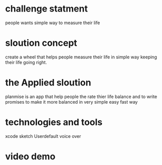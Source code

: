 # challenge statment 
people wants simple way to measure their life
# sloution concept
create a wheel that helps people measure their life in simple way keeping their life going right.
# the Applied sloution
planmise is an app that help people the rate thier life balance and to write promises to make it more balanced in very simple easy fast way
# technologies and tools 
xcode 
sketch
Userdefault
voice over
# video demo


